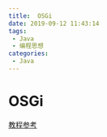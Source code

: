 ```yaml
---
title:  OSGi
date: 2019-09-12 11:43:14
tags: 
 - Java
 - 编程思想
categories: 
 - Java
---
```

# OSGi

[教程参考](http://www.osgi.com.cn/)
